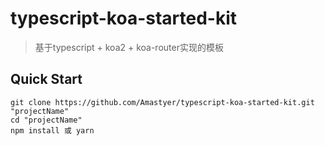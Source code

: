 # typescript-koa-started-kit
> 基于typescript + koa2 + koa-router实现的模板

## Quick Start

``` shell
git clone https://github.com/Amastyer/typescript-koa-started-kit.git "projectName"
cd "projectName"
npm install 或 yarn
```

